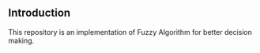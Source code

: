 ## Introduction

This repository is an implementation of Fuzzy Algorithm for better decision making.
